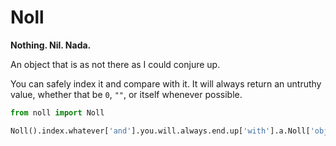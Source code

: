 # Noll

**Nothing. Nil. Nada.**

An object that is as not there as I could conjure up.

You can safely index it and compare with it. It will always return an untruthy value, whether that be `0`, `""`, or itself whenever possible.

```py
from noll import Noll

Noll().index.whatever['and'].you.will.always.end.up['with'].a.Noll['object']
```
